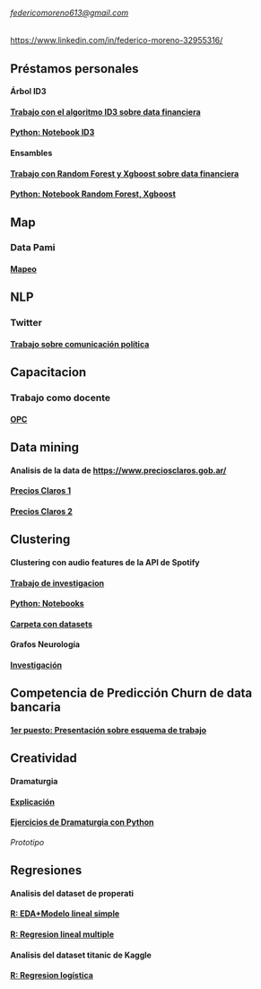 
###### [federicomoreno613@gmail.com](federicomoreno613@gmail.com)
https://www.linkedin.com/in/federico-moreno-32955316/


## Préstamos personales
#### Árbol ID3
#### [Trabajo con el algoritmo ID3 sobre data financiera](https://github.com/federicomoreno613/proyectos/blob/master/ID3/TP1-ML%20Moreno-Perini-Piccheti%2030may19.pdf)
#### [Python: Notebook ID3](https://github.com/federicomoreno613/proyectos/blob/master/ID3/TP1-ML%20Moreno-Perini-Piccheti%2030may19.ipynb)

#### Ensambles
#### [Trabajo con Random Forest y Xgboost sobre data financiera ](https://github.com/federicomoreno613/proyectos/blob/master/Random%20Forest%20Xgboot/Tp2-Grupo18.pdf)
#### [Python: Notebook Random Forest, Xgboost](https://github.com/federicomoreno613/proyectos/blob/master/Random%20Forest%20Xgboot/Tp2-Grupo18.ipynb)

## Map
### Data Pami
#### [Mapeo](https://konna.gitlab.io/pami-poc/Presentacion_PAMI.html)

## NLP
### Twitter
#### [Trabajo sobre comunicación política](https://rpubs.com/fede_moreno613/NLP-Twitter)

## Capacitacion
### Trabajo como docente
#### [OPC](https://konna.gitlab.io/opc-capacitacion-r/)

## Data mining
#### Analisis de la data de https://www.preciosclaros.gob.ar/
#### [Precios Claros 1](https://github.com/federicomoreno613/proyectos/raw/master/Precios%20Claros%20CABA/Moreno_Picchetti_DM_TP01.pdf)
#### [Precios Claros 2](https://github.com/federicomoreno613/proyectos/raw/master/Precios%20Claros%20CABA/Informe_DM2.pdf)

## Clustering

#### Clustering con audio features de la API de Spotify
#### [Trabajo de investigacion](https://github.com/federicomoreno613/proyectos/raw/master/Clustering%20con%20Sonido/DMCyT-TP1_Moreno-Picchetti.pdf)
#### [Python: Notebooks](https://github.com/federicomoreno613/proyectos/blob/master/Clustering%20con%20Sonido/TP1/TP1.ipynb) 
#### [Carpeta con datasets](https://github.com/federicomoreno613/proyectos/tree/master/Clustering%20con%20Sonido/TP1)

#### Grafos Neurología
#### [Investigación](https://github.com/federicomoreno613/proyectos/blob/master/Grafos%20Neuro/DMCyT-TP2_Lewinger-Moreno-Picchetti%5B8227%5D.pdf) 


## Competencia de Predicción Churn de data bancaria
#### [1er puesto: Presentación sobre esquema de trabajo](https://github.com/federicomoreno613/proyectos/blob/master/1er%20Puesto%20Competencia%20de%20Churn/presentacion_final1.pdf)

## Creatividad

#### Dramaturgia 
#### [Explicación](https://github.com/federicomoreno613/proyectos/tree/master/Creatividad)
#### [Ejercicios de Dramaturgia con Python](https://github.com/federicomoreno613/proyectos/blob/master/Creatividad/kafka3.ipynb)
*Prototipo*


## Regresiones
#### Analisis del dataset de properati
#### [R: EDA+Modelo lineal simple](https://rpubs.com/fede_moreno613/541034)
#### [R: Regresion lineal multiple](http://rpubs.com/fede_moreno613/549138)
#### Analisis del dataset titanic de Kaggle
#### [R: Regresion logística](http://rpubs.com/fede_moreno613/557471)

